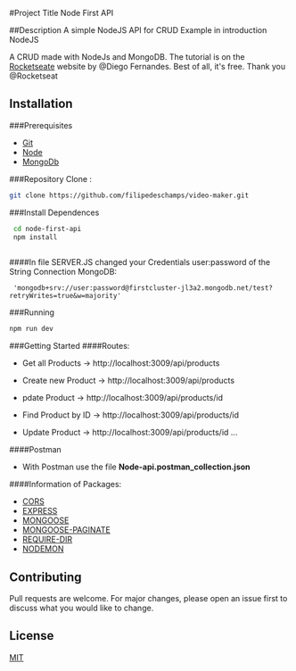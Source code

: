 #Project Title
Node First API

##Description
A simple NodeJS API for CRUD Example in introduction NodeJS 

A CRUD made with NodeJs and MongoDB. The tutorial is on the [Rocketseate](https://rocketseat.com.br/) website by @Diego Fernandes.
Best of all, it's free.
Thank you @Rocketseat


## Installation
###Prerequisites

* [Git](https://git-scm.com/)
* [Node](https://nodejs.org)
* [MongoDb](https://www.mongodb.com/)

###Repository Clone :
 ```bash
 git clone https://github.com/filipedeschamps/video-maker.git
 
 ```
 ###Install Dependences
 ```bash
  cd node-first-api
  npm install
  
  ```
 
 ####In file SERVER.JS changed your Credentials user:password of the String Connection MongoDB:

     'mongodb+srv://user:password@firstcluster-jl3a2.mongodb.net/test?retryWrites=true&w=majority'

     
 ###Running
  ```bash
 npm run dev
 ```
 ###Getting Started
 ####Routes: 
 
 * Get all Products -> http://localhost:3009/api/products
 
 * Create new Product -> http://localhost:3009/api/products
 
 * pdate Product -> http://localhost:3009/api/products/id
 
 * Find Product by ID -> http://localhost:3009/api/products/id
 
 * Update Product -> http://localhost:3009/api/products/id
 ...
 
 ####Postman
 * With Postman use the file **Node-api.postman_collection.json**
 
 
####Information of Packages:

* [CORS](https://www.npmjs.com/package/cors) 
* [EXPRESS](https://www.npmjs.com/package/express)
* [MONGOOSE](https://www.npmjs.com/package/mongoose)
* [MONGOOSE-PAGINATE](https://www.npmjs.com/package/mongoose-paginate)
* [REQUIRE-DIR](https://www.npmjs.com/package/require-dir)
* [NODEMON](https://www.npmjs.com/package/nodemon)    
   
 ## Contributing
 Pull requests are welcome. For major changes, please open an issue first to discuss what you would like to change.

## License
[MIT](https://choosealicense.com/licenses/mit/)